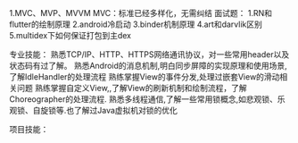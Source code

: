 1.MVC、MVP、MVVM
  MVC：标准已经多样化，无需纠结
面试题：
1.RN和flutter的绘制原理
2.android冷启动
3.binder机制原理
4.art和darvlik区别
5.multidex下如何保证打包到主dex  
  
  
  
专业技能：
熟悉TCP/IP、HTTP、HTTPS网络通讯协议，对一些常用header以及状态码有过了解。
熟悉Android的消息机制,明白同步屏障的实现原理和使用场景,了解IdleHandler的处理流程
熟练掌握View的事件分发,处理过嵌套View的滑动相关问题
熟练掌握自定义View,,了解View的刷新机制和绘制流程，了解Choreographer的处理流程.
熟悉多线程通信,了解一些常用锁概念,如悲观锁、乐观锁、自旋锁等.也了解过Java虚拟机对锁的优化

项目技能：